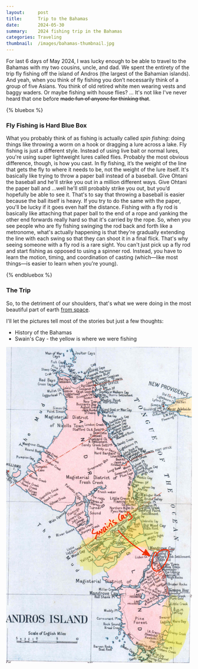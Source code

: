 ```yaml
---
layout:     post
title:      Trip to the Bahamas
date:       2024-05-30
summary:    2024 fishing trip in the Bahamas
categories: Traveling
thumbnail:  /images/bahamas-thumbnail.jpg
---
```


For last 6 days of May 2024, I was lucky enough to be able to travel to the Bahamas with my two cousins, uncle, and dad. We spent the entirety of the trip fly fishing off the island of Andros (the largest of the Bahamian islands). And yeah, when you think of fly fishing you don’t necessarily think of a group of five Asians. You think of old retired white men wearing vests and baggy waders. Or maybe fishing with house flies? ... It's not like I've never heard that one before ~~made fun of anyone for thinking that~~. 

{% bluebox %}

### Fly Fishing is Hard Blue Box

What you probably think of as fishing is actually called *spin fishing*: doing things like throwing a worm on a hook or dragging a lure across a lake. Fly fishing is just a different style. Instead of using live bait or normal lures, you're using super lightweight lures called flies. Probably the most obvious difference, though, is how you cast. In fly fishing, it’s the weight of the line that gets the fly to where it needs to be, not the weight of the lure itself. It's basically like trying to throw a paper ball instead of a baseball. Give Ohtani the baseball and he'll strike you out in a million different ways. Give Ohtani the paper ball and ...well he'll still probably strike you out, but you’d hopefully be able to see it. That's to say that throwing a baseball is easier because the ball itself is heavy. If you try to do the same with the paper, you'll be lucky if it goes even half the distance. Fishing with a fly rod is basically like attaching that paper ball to the end of a rope and yanking the other end forwards really hard so that it's carried by the rope. So, when you see people who are fly fishing swinging the rod back and forth like a metronome, what's actually happening is that they're gradually extending the line with each swing so that they can shoot it in a final flick. That's why seeing someone with a fly rod is a rare sight. You can't just pick up a fly rod and start fishing as opposed to using a spinner rod. Instead, you have to learn the motion, timing, and coordination of casting (which—like most things—is easier to learn when you're young).

{% endbluebox %} 

### The Trip
So, to the detriment of our shoulders, that's what we were doing in the most beautiful part of earth <a href="https://x.com/StationCDRKelly/status/592444731076026368" target="_blank">from space</a>.

I'll let the pictures tell most of the stories but just a few thoughts:
- History of the Bahamas
- Swain's Cay - the yellow is where we were fishing

![Bahamas Map](/images/bahamas-map.png)